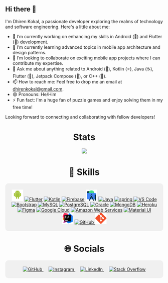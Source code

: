## Hi there 👋

I'm Dhiren Kokal, a passionate developer exploring the realms of technology and software engineering. Here's a little about me:

- 🔭 I’m currently working on enhancing my skills in Android (📱) and Flutter (🦋) development.
- 🌱 I’m currently learning advanced topics in mobile app architecture and design patterns.
- 👯 I’m looking to collaborate on exciting mobile app projects where I can contribute my expertise.
- 💬 Ask me about anything related to Android (📱), Kotlin (⭐), Java (☕), Flutter (🦋), Jetpack Compose (🚀), or C++ (🔧).
- 📫 How to reach me: Feel free to drop me an email at dhirenkokal@gmail.com.
- 😄 Pronouns: He/Him
- ⚡ Fun fact: I'm a huge fan of puzzle games and enjoy solving them in my free time!

Looking forward to connecting and collaborating with fellow developers!


<h1 align="center">
   Stats
</h1>

<p align="center">
  <a href="http://www.github.com/dhirenkokal">
    <img src="https://github-readme-streak-stats.herokuapp.com/?user=dhirenkokal&stroke=ffffff&background=000000&ring=84cc16&fire=84cc16&currStreakNum=ffffff&currStreakLabel=84cc16&sideNums=ffffff&sideLabels=ffffff&dates=ffffff&hide_border=true" />
  </a>
</p>



<h1 align="center">
   🚀 Skills
</h1>

<p align="center" style="background-color:#f0f0f0; padding: 20px; border-radius: 10px;">
<a href="https://developer.android.com" target="_blank" rel="noreferrer"><img src="https://raw.githubusercontent.com/devicons/devicon/master/icons/android/android-original-wordmark.svg" width="36" height="36" alt="Android" /></a>
<a href="https://flutter.dev" target="_blank" rel="noreferrer"><img src="https://www.vectorlogo.zone/logos/flutterio/flutterio-icon.svg" width="36" height="36" alt="Flutter" /></a>
<a href="https://kotlinlang.org" target="_blank" rel="noreferrer"><img src="https://www.vectorlogo.zone/logos/kotlinlang/kotlinlang-icon.svg" width="36" height="36" alt="Kotlin" /></a>
<a href="https://firebase.google.com/" target="_blank" rel="noreferrer"><img src="https://www.vectorlogo.zone/logos/firebase/firebase-icon.svg" width="36" height="36" alt="Firebase" /></a>
<a href="https://developer.android.com/studio" target="_blank" rel="noreferrer"><img src="https://raw.githubusercontent.com/devicons/devicon/master/icons/androidstudio/androidstudio-original.svg" width="36" height="36" alt="Android Studio" /></a>
<a href="https://www.oracle.com/java/" target="_blank" rel="noreferrer"><img src="https://raw.githubusercontent.com/danielcranney/readme-generator/main/public/icons/skills/java-colored.svg" width="36" height="36" alt="Java" /></a>
<a href="https://spring.io/" target="_blank" rel="noreferrer"><img src="https://www.vectorlogo.zone/logos/springio/springio-icon.svg" alt="spring" width="36" height="36"/> </a> 
<a href="https://code.visualstudio.com/" target="_blank" rel="noreferrer"><img src="https://raw.githubusercontent.com/danielcranney/readme-generator/main/public/icons/skills/visualstudiocode-colored.svg" width="36" height="36" alt="VS Code" /></a>
<a href="https://getbootstrap.com/" target="_blank" rel="noreferrer"><img src="https://raw.githubusercontent.com/danielcranney/readme-generator/main/public/icons/skills/bootstrap-colored.svg" width="36" height="36" alt="Bootstrap" /></a>
<a href="https://www.mysql.com/" target="_blank" rel="noreferrer"><img src="https://raw.githubusercontent.com/danielcranney/readme-generator/main/public/icons/skills/mysql-colored.svg" width="36" height="36" alt="MySQL" /></a>
<a href="https://www.postgresql.org/" target="_blank" rel="noreferrer"><img src="https://raw.githubusercontent.com/danielcranney/readme-generator/main/public/icons/skills/postgresql-colored.svg" width="36" height="36" alt="PostgreSQL" /></a>
<a href="https://www.oracle.com/uk/index.html" target="_blank" rel="noreferrer"><img src="https://raw.githubusercontent.com/danielcranney/readme-generator/main/public/icons/skills/oracle-colored.svg" width="36" height="36" alt="Oracle" /></a>
<a href="https://www.mongodb.com/" target="_blank" rel="noreferrer"><img src="https://raw.githubusercontent.com/danielcranney/readme-generator/main/public/icons/skills/mongodb-colored.svg" width="36" height="36" alt="MongoDB" /></a>
<a href="https://www.heroku.com/" target="_blank" rel="noreferrer"><img src="https://raw.githubusercontent.com/danielcranney/readme-generator/main/public/icons/skills/heroku-colored.svg" width="36" height="36" alt="Heroku" /></a>
<a href="https://www.figma.com/" target="_blank" rel="noreferrer"><img src="https://raw.githubusercontent.com/danielcranney/readme-generator/main/public/icons/skills/figma-colored.svg" width="36" height="36" alt="Figma" /></a>
<a href="https://cloud.google.com/" target="_blank" rel="noreferrer"><img src="https://raw.githubusercontent.com/danielcranney/readme-generator/main/public/icons/skills/googlecloud-colored.svg" width="36" height="36" alt="Google Cloud" /></a>
<a href="https://aws.amazon.com" target="_blank" rel="noreferrer"><img src="https://raw.githubusercontent.com/danielcranney/readme-generator/main/public/icons/skills/aws-colored.svg" width="36" height="36" alt="Amazon Web Services" /></a>
<a href="https://material.io/" target="_blank" rel="noreferrer"><img src="https://raw.githubusercontent.com/danielcranney/readme-generator/main/public/icons/skills/materialui-colored.svg" width="36" height="36" alt="Material UI" /></a>
<a href="https://www.jetbrains.com/idea/" target="_blank" rel="noreferrer"><img src="https://raw.githubusercontent.com/devicons/devicon/master/icons/intellij/intellij-original.svg" width="36" height="36" alt="IntelliJ IDEA" /></a>
<a href="https://github.com" target="_blank" rel="noreferrer">
  <img src="https://img.icons8.com/fluent/48/000000/github.png" width="36" height="36" alt="GitHub" />
</a>
<a href="https://git-scm.com/" target="_blank" rel="noreferrer"><img src="https://raw.githubusercontent.com/devicons/devicon/master/icons/git/git-original.svg" width="36" height="36" alt="Git" /></a>
</p>




<h1 align="center">
   🌐 Socials
</h1>

<p align="center" style="background-color:#f0f0f0; padding: 20px; border-radius: 10px;">
  <a href="https://github.com/dhirenkokal" target="_blank" rel="noreferrer">
    <img src="https://raw.githubusercontent.com/danielcranney/readme-generator/main/public/icons/socials/github.svg" width="36" height="36" alt="GitHub" />
  </a>&nbsp;&nbsp;&nbsp;
  
  <a href="https://www.instagram.com/dhirenkokal" target="_blank" rel="noreferrer">
    <img src="https://raw.githubusercontent.com/danielcranney/readme-generator/main/public/icons/socials/instagram.svg" width="36" height="36" alt="Instagram" />
  </a>&nbsp;&nbsp;&nbsp;
  
  <a href="https://www.linkedin.com/in/dhiren-kokal-76157a1b0/" target="_blank" rel="noreferrer">
    <img src="https://raw.githubusercontent.com/danielcranney/readme-generator/main/public/icons/socials/linkedin.svg" width="36" height="36" alt="LinkedIn" />
  </a>&nbsp;&nbsp;&nbsp;
  
  <a href="https://stackoverflow.com/users/25246522/dhiren-kokal" target="_blank" rel="noreferrer">
    <img src="https://raw.githubusercontent.com/danielcranney/readme-generator/main/public/icons/socials/stackoverflow.svg" width="36" height="36" alt="Stack Overflow" />
  </a>
</p>
